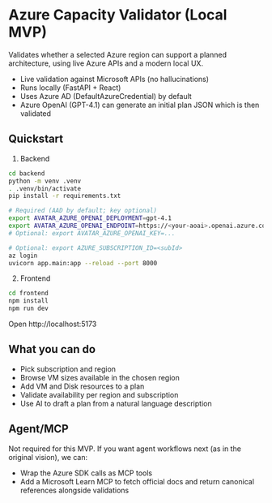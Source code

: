 # Azure Capacity Validator (Local MVP)

Validates whether a selected Azure region can support a planned architecture, using live Azure APIs and a modern local UX.

- Live validation against Microsoft APIs (no hallucinations)
- Runs locally (FastAPI + React)
- Uses Azure AD (DefaultAzureCredential) by default
- Azure OpenAI (GPT-4.1) can generate an initial plan JSON which is then validated

## Quickstart

1) Backend

```bash
cd backend
python -m venv .venv
. .venv/bin/activate
pip install -r requirements.txt

# Required (AAD by default; key optional)
export AVATAR_AZURE_OPENAI_DEPLOYMENT=gpt-4.1
export AVATAR_AZURE_OPENAI_ENDPOINT=https://<your-aoai>.openai.azure.com/
# Optional: export AVATAR_AZURE_OPENAI_KEY=...

# Optional: export AZURE_SUBSCRIPTION_ID=<subId>
az login
uvicorn app.main:app --reload --port 8000
```

2) Frontend

```bash
cd frontend
npm install
npm run dev
```

Open http://localhost:5173

## What you can do

- Pick subscription and region
- Browse VM sizes available in the chosen region
- Add VM and Disk resources to a plan
- Validate availability per region and subscription
- Use AI to draft a plan from a natural language description

## Agent/MCP

Not required for this MVP. If you want agent workflows next (as in the original vision), we can:
- Wrap the Azure SDK calls as MCP tools
- Add a Microsoft Learn MCP to fetch official docs and return canonical references alongside validations